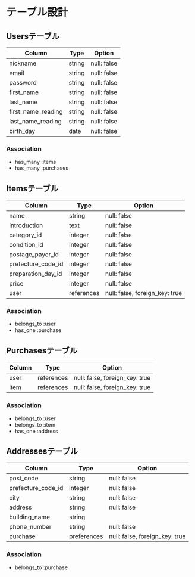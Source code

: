 # テーブル設計

## Usersテーブル

| Column             | Type   | Option      |
| ------------------ | ------ | ----------- |
| nickname           | string | null: false |
| email              | string | null: false |
| password           | string | null: false |
| first_name         | string | null: false |
| last_name          | string | null: false |
| first_name_reading | string | null: false |
| last_name_reading  | string | null: false |
| birth_day          | date   | null: false |

### Association

- has_many :items
- has_many :purchases

## Itemsテーブル

| Column             | Type       | Option                         |
| ------------------ | ---------- | ------------------------------ |
| name               | string     | null: false                    |
| introduction       | text       | null: false                    |
| category_id        | integer    | null: false                    |
| condition_id       | integer    | null: false                    |
| postage_payer_id   | integer    | null: false                    |
| prefecture_code_id | integer    | null: false                    |
| preparation_day_id | integer    | null: false                    |
| price              | integer    | null: false                    |
| user               | references | null: false, foreign_key: true |

### Association

- belongs_to :user
- has_one    :purchase

## Purchasesテーブル

| Column          | Type       | Option                         |
| --------------- | ---------- | ------------------------------ |
| user            | references | null: false, foreign_key: true |
| item            | references | null: false, foreign_key: true |

### Association

- belongs_to :user
- belongs_to :item
- has_one    :address

## Addressesテーブル

| Column             | Type        | Option                         |
| ------------------ | ----------- | ------------------------------ |
| post_code          | string      | null: false                    |
| prefecture_code_id | integer     | null: false                    |
| city               | string      | null: false                    |
| address            | string      | null: false
| building_name      | string      |                                |
| phone_number       | string      | null: false                    |
| purchase           | preferences | null: false, foreign_key: true |

### Association

- belongs_to :purchase
